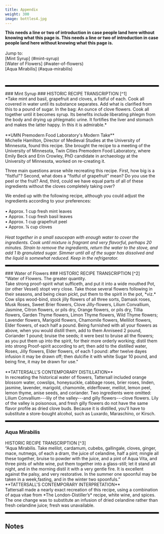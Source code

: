 ```yaml
---
title: Appendix
weight: 300
image: bottles4.jpg
---
```

**This needs a line or two of introduction in case people land here without knowing what this page is. This needs a line or two of introduction in case people land here without knowing what this page is.**
<br>
<br>
Jump to:
<br>
[Mint Syrup] (#mint-syrup)
<br>
[Water of Flowers] (#water-of-flowers)
<br>
[Aqua Mirabilis] (#aqua-mirabilis)

<br>
<hr style="border: 2px solid black;" />
### Mint Syrup ###
<span class="gray-text">
HISTORIC RECIPE TRANSCRIPTION
 [^1]
<br>
*Take mint and basil, grapefruit and cloves, a fistful of each. Cook all covered in water until its substance separates. Add what is clarified from this to a pound of sugar. In the bag: An ounce of clove flowers. Cook all together until it becomes syrup. Its benefits include liberating phlegm from the body and drying up phlegmatic urine. It fortifies the liver and stomach and makes the latter happy. In this it is admirable.*
</span>
<br>
<br>
**UMN Premodern Food Laboratory's Modern Take**
<br>
Michelle Hamilton, Director of Medieval Studies at the University of Minnesota, found this recipe. She brought the recipe to a meeting of the University of Minnesota, Twin Cities Premodern Food Laboratory, where Emily Beck and Erin Crowley, PhD candidate in archaeology at the University of Minnesota, worked on re-creating it.

Three main questions arose while recreating this recipe. First, how big is a "fistful"? Second, what does a "fistful of grapefruit" mean? Do you use the peel or the fruit? And, third, could we have equal parts of all of these ingredients without the cloves completely taking over?

We ended up with the following recipe, although you could adjust the ingredients according to your preferences:
<br>
<br>
• Approx. 1 cup fresh mint leaves
<br>
• Approx. 1 cup fresh basil leaves
<br>
• Approx. 1 cup grapefruit peel
<br>
• Approx. ¼ cup cloves
<br>
<br>
*Heat together in a small saucepan with enough water to cover the ingredients. Cook until mixture is fragrant and very flavorful, perhaps 20 minutes. Strain to remove the ingredients, return the water to the stove, and add 1 lb granulated sugar. Simmer until all of the sugar has dissolved and the liquid is somewhat reduced. Keep in the refrigerator.*
<hr style="border: 2px solid black;" />
### Water of Flowers ###

<span class="gray-text">
HISTORIC RECIPE TRANSCRIPTION  [^2]
<br>
"Water of Flowers. The greater quantity.
<br>
Take strong proof-spirit what sufficeth, and put it into a wide mouthed Pot, (or other Vessel) stopt very close. Take those several flowers following in their seasons, and being clean pickt, put them to the spirit in the pot, *viz.* Cow slips wood-bind, stock jilly flowers of all three sorts, Damask roses, Musk Roses, Sweet Brier flowers, Clove Jilly-flowers, Lilium Convallium, Jasmine, Citron flowers, or pils dry, Orange flowers, or pils dry, Tillia flowers, Garden Thyme flowers, Limon Thyme flowers, Wild Thyme flowers; Lavender flowers, Marigold flowers, Chamomile flowers, Mellilot flowers, Elder flowers, of each half a pound. Being furnished with all your flowers as above, when you would distill them, add to them Anniseed 2 pound, Coriander 1 pound; bruise the seeds; it were best to bruise all the flowers; as you put them up into the spirit, for their more orderly working; distil them into strong Proof-spirit according to art; then add to the distilled water, Roses, Jilly flowers, Elder flowers, of each 1 pound: after twelve dayes infusion it may be drawn off; then dulcifie it with white Sugar 10 pound, and being fine, it may be drawn for use."
</span>
<br>
<br>
**TATTERSALL'S CONTEMPORARY DISTILLATION**
<br>
In recreating the historical water of flowers, Tattersall included orange blossom water, cowslips, honeysuckle, cabbage roses, brier roses, linden, jasmine, lavender, marigold, chamomile, elderflower, melilot, lemon peel, lemon thyme, anise seeds, and coriander. Two ingredients were omitted: Lilium Convallium---lily of the valley---and gilly flowers---clove flowers. Lily of the valley is poisonous, and fresh gilly flowers do not have the same flavor profile as dried clove buds. Because it is distilled, you'll have to substitute a store-bought alcohol, such as Luxardo, Maraschino, or Kirsch.

<hr style="border: 2px solid black;" />

### Aqua Mirabilis ###
<span class="gray-text">
HISTORIC RECIPE TRANSCRIPTION  [^3]
<Br>
“Aqua Mirabilis.
Take melilot, cardamum, cubebs, gallingale, cloves, ginger, mace, nutmegs, of each a dram, the juice of celandine, half a pint; mingle all these together, bruise to powder with the juice, and a pint of Aqua Vita, and three pints of white wine, put them together into a glass-still; let it stand all night, and in the morning distil it with a very gentle fire. It is excellent against the palsy, and very restorative. In the summer one spoonful may be taken in a week,fasting, and in the winter two spoonfuls.”
</span>

<br>
**TATTERSALL'S CONTEMPORARY INTERPRETATION**
<br>
Tattersall made a nearly exact recreation of this recipe, using a combination of aqua vitae from *The London-Distiller’s* recipe, white wine, and spices. The one change was to substitute an infusion of dried celandine rather than fresh celandine juice; fresh was unavailable.

<hr style="border: 2px solid black;" />





## Notes ##

[^1]: *Hispanic (Andalusi)-Maghrebi (Morrocan) food during the Almohad period from an anonymous 13th century manuscript*. La cocina hispano-magrebí durante la época almohade según un manuscrito anónimo del siglo XIII. Trans. Huici de Miranda. Ed. Manuela Marín. Ediciones Trea, 2005. p. 288-89 (fol. 78r); not in the Wangensteen's collection but preserved in a 17th century copy. [Bibliotheque Nationale, Paris MS. (Colin) 7009 (Arabe)] (http://gallica.bnf.fr/ark:/12148/btv1b10031117v/f79.item)

 [^2]: *The London Distiller.* London: Printed by E. Cotes, for Thomas Williams, 1667. p. 22. Courtesy of the Wangensteen Historical Library of Biology and Medicine. https://bit.ly/2FgeVEk

 [^3]:  *The London-Distiller.* London: Printed by E. Cotes, for Thomas Williams, 1667. P. 73. Courtesy of the Wangensteen Historical Library of Biology and Medicine. https://bit.ly/2FgeVEk
